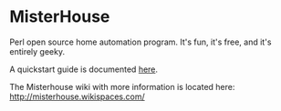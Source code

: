 MisterHouse
===========

Perl open source home automation program. It's fun, it's free, and it's entirely geeky.

A quickstart guide is documented [here](https://github.com/hollie/misterhouse/wiki/Getting-started).

The Misterhouse wiki with more information is located here: http://misterhouse.wikispaces.com/

